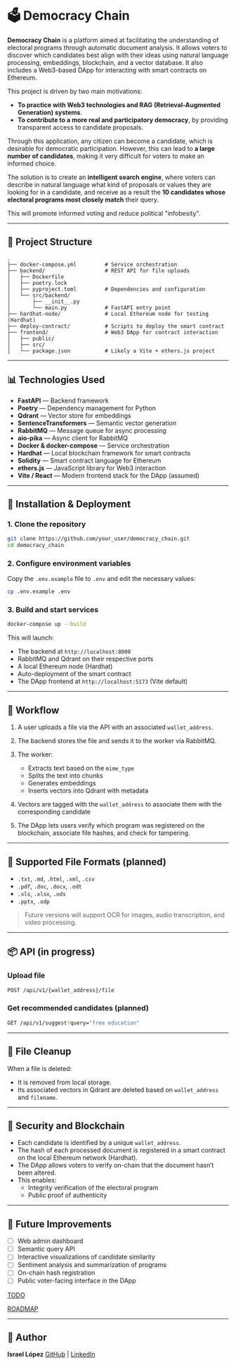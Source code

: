 # 🗳️ Democracy Chain

**Democracy Chain** is a platform aimed at facilitating the
understanding of electoral programs through automatic document
analysis. It allows voters to discover which candidates best align
with their ideas using natural language processing, embeddings,
blockchain, and a vector database. It also includes a Web3-based DApp
for interacting with smart contracts on Ethereum.

This project is driven by two main motivations:

- **To practice with Web3 technologies and RAG (Retrieval-Augmented
  Generation) systems**.
- **To contribute to a more real and participatory democracy**, by
  providing transparent access to candidate proposals.

Through this application, any citizen can become a candidate, which is
desirable for democratic participation. However, this can lead to **a
large number of candidates**, making it very difficult for voters to
make an informed choice.

The solution is to create an **intelligent search engine**, where
voters can describe in natural language what kind of proposals or
values they are looking for in a candidate, and receive as a result
the **10 candidates whose electoral programs most closely match**
their query.

This will promote informed voting and reduce political "infobesity".

---

## 📁 Project Structure

```text
.
├── docker-compose.yml         # Service orchestration
├── backend/                   # REST API for file uploads
│   ├── Dockerfile
│   ├── poetry.lock
│   ├── pyproject.toml         # Dependencies and configuration
│   └── src/backend/
│       ├── __init__.py
│       └── main.py            # FastAPI entry point
├── hardhat-node/              # Local Ethereum node for testing (Hardhat)
├── deploy-contract/           # Scripts to deploy the smart contract
├── frontend/                  # Web3 DApp for contract interaction
│   ├── public/
│   ├── src/
│   └── package.json           # Likely a Vite + ethers.js project
```

---

## 📊 Technologies Used

- **FastAPI** — Backend framework
- **Poetry** — Dependency management for Python
- **Qdrant** — Vector store for embeddings
- **SentenceTransformers** — Semantic vector generation
- **RabbitMQ** — Message queue for async processing
- **aio-pika** — Async client for RabbitMQ
- **Docker & docker-compose** — Service orchestration
- **Hardhat** — Local blockchain framework for smart contracts
- **Solidity** — Smart contract language for Ethereum
- **ethers.js** — JavaScript library for Web3 interaction
- **Vite / React** — Modern frontend stack for the DApp (assumed)

---

## 🚀 Installation & Deployment

### 1. Clone the repository

```bash
git clone https://github.com/your_user/democracy_chain.git
cd democracy_chain
```

### 2. Configure environment variables

Copy the `.env.example` file to `.env` and edit the necessary values:

```bash
cp .env.example .env
```

### 3. Build and start services

```bash
docker-compose up --build
```

This will launch:

- The backend at `http://localhost:8000`
- RabbitMQ and Qdrant on their respective ports
- A local Ethereum node (Hardhat)
- Auto-deployment of the smart contract
- The DApp frontend at `http://localhost:5173` (Vite default)

---

## 📄 Workflow

1. A user uploads a file via the API with an associated
   `wallet_address`.
2. The backend stores the file and sends it to the worker via
   RabbitMQ.
3. The worker:
   - Extracts text based on the `mime_type`
   - Splits the text into chunks
   - Generates embeddings
   - Inserts vectors into Qdrant with metadata

4. Vectors are tagged with the `wallet_address` to associate them with
   the corresponding candidate
5. The DApp lets users verify which program was registered on the
   blockchain, associate file hashes, and check for tampering.

---

## 📂 Supported File Formats (planned)

- `.txt`, `.md`, `.html`, `.xml`, `.csv`
- `.pdf`, `.doc`, `.docx`, `.odt`
- `.xls`, `.xlsx`, `.ods`
- `.pptx`, `.odp`

> Future versions will support OCR for images, audio transcription,
> and video processing.

---

## 📦 API (in progress)

### Upload file

```sh
POST /api/v1/{wallet_address}/file
```

### Get recommended candidates (planned)

```sh
GET /api/v1/suggest?query="free education"
```

---

## 🧹 File Cleanup

When a file is deleted:

- It is removed from local storage.
- Its associated vectors in Qdrant are deleted based on
  `wallet_address` and `filename`.

---

## 🔐 Security and Blockchain

- Each candidate is identified by a unique `wallet_address`.
- The hash of each processed document is registered in a smart
  contract on the local Ethereum network (Hardhat).
- The DApp allows voters to verify on-chain that the document hasn’t
  been altered.
- This enables:
  - Integrity verification of the electoral program
  - Public proof of authenticity

---

## 🔮 Future Improvements

- [ ] Web admin dashboard
- [ ] Semantic query API
- [ ] Interactive visualizations of candidate similarity
- [ ] Sentiment analysis and summarization of programs
- [ ] On-chain hash registration
- [ ] Public voter-facing interface in the DApp

[TODO](./TODO.en.md)

[ROADMAP](./ROADMAP.en.md)

---

## 👤 Author

**Israel López** [GitHub](https://github.com/your_user) |
[LinkedIn](https://linkedin.com/in/your_user)
